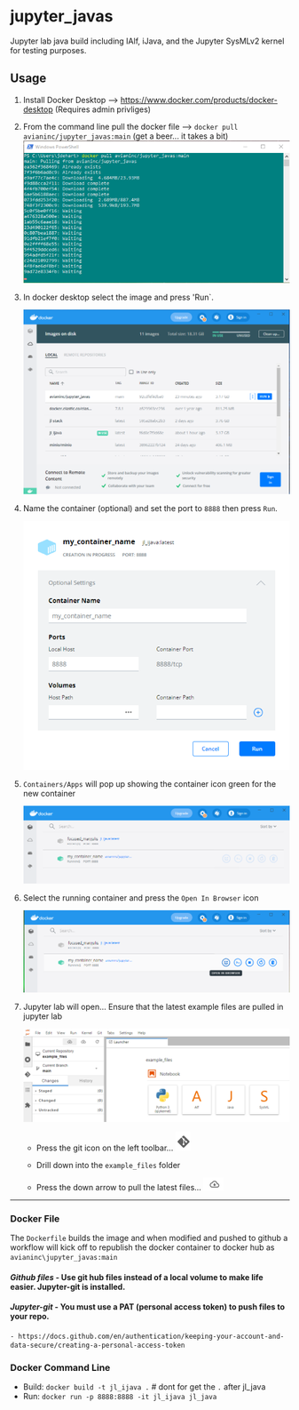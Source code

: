 # jupyter_javas
Jupyter lab java build including IAlf, iJava, and the Jupyter SysMLv2 kernel for testing purposes.

## Usage

1. Install Docker Desktop --> https://www.docker.com/products/docker-desktop (Requires admin privliges)
2. From the command line pull the docker file --> `docker pull avianinc/jupyter_javas:main` (get a beer... it takes a bit)
    ![Pull the Container](./images/power_shell_pull2.png "Pull the Container")

3. In docker desktop select the image and press 'Run`. 

    ![Run Container](./images/docker_run.png "Run the Container")

4. Name the container (optional) and set the port to `8888` then press `Run`.

    ![Container Settings](./images/optional_settings.png "Container Settings")

5. `Containers/Apps` will pop up showing the container icon green for the new container

    ![Containers](./images/containters.png "Containers")

6. Select the running container and press the `Open In Browser` icon

    ![Open In Browser](./images/open_in_browser.png "Open In Browser")

7. Jupyter lab will open... Ensure that the latest example files are pulled in jupyter lab

    ![git pull](./images/git_pull.png "git pull")

    - Press the git icon on the left toolbar... ![git icon](./images/git_icon.png "git icon")

    - Drill down into the `example_files` folder

    - Press the down arrow to pull the latest files... ![git pull icon](./images/git_pull_icon.png "git pull icon")

---
### Docker File
The `Dockerfile` builds the image and when modified and pushed to github a workflow will kick off to republish the docker container to docker hub as `avianinc\jupyter_javas:main`

#### *Github files* - Use git hub files instead of a local volume to make life easier. Jupyter-git is installed.
#### *Jupyter-git* -  You must use a PAT (personal access token) to push files to your repo.
    - https://docs.github.com/en/authentication/keeping-your-account-and-data-secure/creating-a-personal-access-token 

### Docker Command Line 
- Build: `docker build -t jl_ijava .`  # dont for get the `.` after jl_java
- Run: `docker run -p 8888:8888 -it jl_ijava jl_java`
